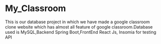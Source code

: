 # My_Classroom
This is our database project in which we have made a google classroom clone website which has almost all feature of google classroom.Database used is MySQL,Backend Spring Boot,FrontEnd React Js, Insomia for testing API
